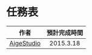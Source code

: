 # 任務表
| 作者           |      預計完成時間    |
| ------------- |:-------------:| 
|  [AigeStudio](https://github.com/AigeStudio) |   2015.3.18 |  